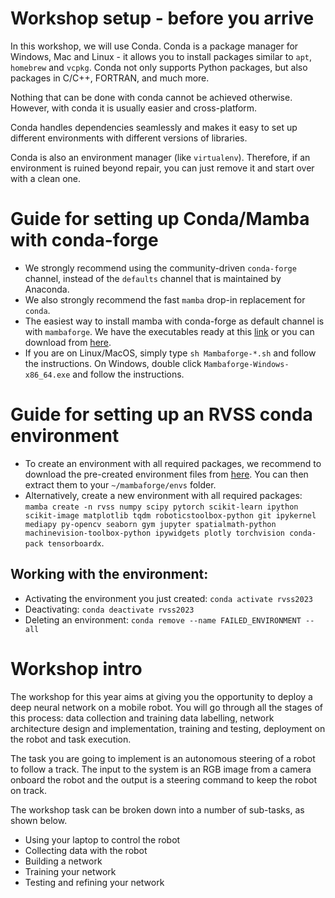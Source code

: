 # Workshop setup - before you arrive
In this workshop, we will use Conda. Conda is a package manager for Windows, Mac and Linux - it allows you to install packages similar to `apt`, `homebrew` and `vcpkg`. Conda not only supports Python packages, but also packages in C/C++, FORTRAN, and much more.

Nothing that can be done with conda cannot be achieved otherwise. However, with conda it is usually easier and cross-platform.

Conda handles dependencies seamlessly and makes it easy to set up different environments with different versions of libraries.

Conda is also an environment manager (like `virtualenv`). Therefore, if an environment is ruined beyond repair, you can just remove it and start over with a clean one.

# Guide for setting up Conda/Mamba with conda-forge
- We strongly recommend using the community-driven `conda-forge` channel, instead of the `defaults` channel that is maintained by Anaconda. 
- We also strongly recommend the fast `mamba` drop-in replacement for `conda`.
- The easiest way to install mamba with conda-forge as default channel is with `mambaforge`. We have the executables ready at this [link](https://cloudstor.aarnet.edu.au/plus/s/lR0gyZzyf5bnAMT) or you can download from [here](https://github.com/conda-forge/miniforge#mambaforge).
- If you are on Linux/MacOS, simply type `sh Mambaforge-*.sh` and follow the instructions. On Windows, double click `Mambaforge-Windows-x86_64.exe` and follow the instructions.

# Guide for setting up an RVSS conda environment
- To create an environment with all required packages, we recommend to download the pre-created environment files from [here](https://cloudstor.aarnet.edu.au/plus/s/lR0gyZzyf5bnAMT). You can then extract them to your `~/mambaforge/envs` folder.
- Alternatively, create a new environment with all required packages: `mamba create -n rvss numpy scipy pytorch scikit-learn ipython scikit-image matplotlib tqdm roboticstoolbox-python git ipykernel mediapy py-opencv seaborn gym jupyter spatialmath-python machinevision-toolbox-python ipywidgets plotly torchvision conda-pack tensorboardx`.

## Working with the environment:
- Activating the environment you just created: `conda activate rvss2023`
- Deactivating: `conda deactivate rvss2023`
- Deleting an environment: `conda remove --name FAILED_ENVIRONMENT --all`

# Workshop intro
The workshop for this year aims at giving you the opportunity to deploy a deep neural network on a mobile robot. You will go through all the stages of this process: data collection and training data labelling, network architecture design and implementation, training and testing, deployment on the robot and task execution.

The task you are going to implement is an autonomous steering of a robot to follow a track. The input to the system is an RGB image from a camera onboard the robot and the output is a steering command to keep the robot on track.

The workshop task can be broken down into a number of sub-tasks, as shown below.
- Using your laptop to control the robot
- Collecting data with the robot
- Building a network
- Training your network
- Testing and refining your network

